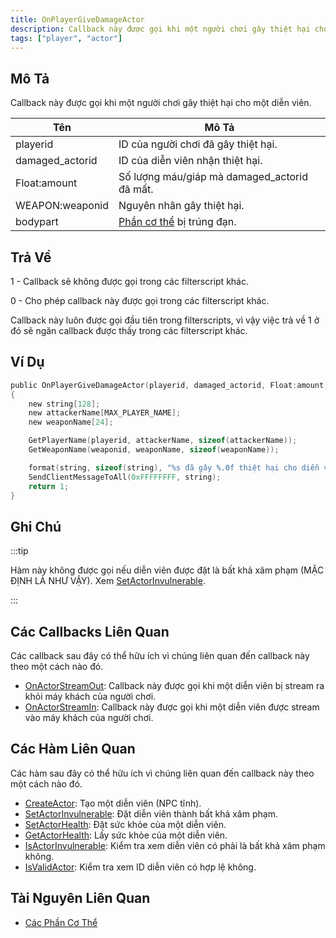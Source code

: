 ```yaml
---
title: OnPlayerGiveDamageActor
description: Callback này được gọi khi một người chơi gây thiệt hại cho một diễn viên.
tags: ["player", "actor"]
---
```


<VersionWarn name='callback' version='SA-MP 0.3.7' />

## Mô Tả

Callback này được gọi khi một người chơi gây thiệt hại cho một diễn viên.

| Tên              | Mô Tả                                                    |
|-------------------|----------------------------------------------------------|
| playerid          | ID của người chơi đã gây thiệt hại.                     |
| damaged_actorid   | ID của diễn viên nhận thiệt hại.                        |
| Float:amount      | Số lượng máu/giáp mà damaged_actorid đã mất.            |
| WEAPON:weaponid   | Nguyên nhân gây thiệt hại.                               |
| bodypart          | [Phần cơ thể](../resources/bodyparts) bị trúng đạn.      |

## Trả Về

1 - Callback sẽ không được gọi trong các filterscript khác.

0 - Cho phép callback này được gọi trong các filterscript khác.

Callback này luôn được gọi đầu tiên trong filterscripts, vì vậy việc trả về 1 ở đó sẽ ngăn callback được thấy trong các filterscript khác.

## Ví Dụ

```c
public OnPlayerGiveDamageActor(playerid, damaged_actorid, Float:amount, WEAPON:weaponid, bodypart)
{
    new string[128];
    new attackerName[MAX_PLAYER_NAME];
    new weaponName[24];

    GetPlayerName(playerid, attackerName, sizeof(attackerName));
    GetWeaponName(weaponid, weaponName, sizeof(weaponName));

    format(string, sizeof(string), "%s đã gây %.0f thiệt hại cho diễn viên id %d, vũ khí: %s", attackerName, amount, damaged_actorid, weaponName);
    SendClientMessageToAll(0xFFFFFFFF, string);
    return 1;
}
```

## Ghi Chú

:::tip

Hàm này không được gọi nếu diễn viên được đặt là bất khả xâm phạm (MẶC ĐỊNH LÀ NHƯ VẬY). Xem [SetActorInvulnerable](../functions/SetActorInvulnerable).

:::

## Các Callbacks Liên Quan

Các callback sau đây có thể hữu ích vì chúng liên quan đến callback này theo một cách nào đó.

- [OnActorStreamOut](OnActorStreamOut): Callback này được gọi khi một diễn viên bị stream ra khỏi máy khách của người chơi.
- [OnActorStreamIn](OnActorStreamOut): Callback này được gọi khi một diễn viên được stream vào máy khách của người chơi.

## Các Hàm Liên Quan

Các hàm sau đây có thể hữu ích vì chúng liên quan đến callback này theo một cách nào đó.

- [CreateActor](../functions/CreateActor): Tạo một diễn viên (NPC tĩnh).
- [SetActorInvulnerable](../functions/SetActorInvulnerable): Đặt diễn viên thành bất khả xâm phạm.
- [SetActorHealth](../functions/SetActorHealth): Đặt sức khỏe của một diễn viên.
- [GetActorHealth](../functions/GetActorHealth): Lấy sức khỏe của một diễn viên.
- [IsActorInvulnerable](../functions/IsActorInvulnerable): Kiểm tra xem diễn viên có phải là bất khả xâm phạm không.
- [IsValidActor](../functions/IsValidActor): Kiểm tra xem ID diễn viên có hợp lệ không.

## Tài Nguyên Liên Quan

- [Các Phần Cơ Thể](../resources/bodyparts)